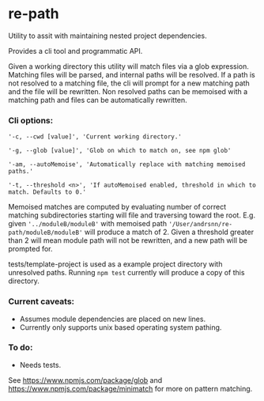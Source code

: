 # re-path

Utility to assit with maintaining nested project dependencies.

Provides a cli tool and programmatic API.

Given a working directory this utility will match files via a glob expression.  Matching files will be parsed, and internal paths will be resolved. If a path is not resolved to a matching file, the cli will prompt for a new matching path and the file will be rewritten.  Non resolved paths can be memoised with a matching path and files can be automatically rewritten.

### Cli options:
`'-c, --cwd [value]', 'Current working directory.'`

`'-g, --glob [value]', 'Glob on which to match on, see npm glob'`

`'-am, --autoMemoise', 'Automatically replace with matching memoised paths.'`

`'-t, --threshold <n>', 'If autoMemoised enabled, threshold in which to match. Defaults to 0.'`

Memoised matches are computed by evaluating number of correct matching subdirectories starting will file and traversing toward the root. 
E.g. given `'../moduleB/moduleB'` with memoised path `'/User/andrsnn/re-path/moduleB/moduleB'` will produce a match of 2.  Given a threshold greater than 2 will mean module path will not be rewritten, and a new path will be prompted for.

tests/template-project is used as a example project directory with unresolved paths. Running `npm test` currently will produce a copy of this directory.

### Current caveats:
* Assumes module dependencies are placed on new lines.
* Currently only supports unix based operating system pathing.

### To do:
* Needs tests.

See https://www.npmjs.com/package/glob and https://www.npmjs.com/package/minimatch for more on pattern matching.



